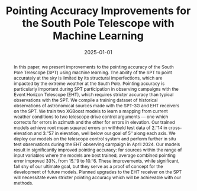---
title: "Pointing Accuracy Improvements for the South Pole Telescope with Machine Learning"
collection: "publications"
category: "co_papers"
permalink: /publications/2025JAI1450001C
link: https://ui.adsabs.harvard.edu/abs/2025JAI....1450001C/abstract
date: 2025-01-01
venue: "Journal of Astronomical Instrumentation"
citation: "Chichura, P. M., Rahlin, A., Anderson, A. J., et al. (2025), Journal of Astronomical Instrumentation, 14, 2550001."
abstract: "In this paper, we present improvements to the pointing accuracy of the South Pole Telescope (SPT) using machine learning. The ability of the SPT to point accurately at the sky is limited by its structural imperfections, which are impacted by the extreme weather at the South Pole. Pointing accuracy is particularly important during SPT participation in observing campaigns with the Event Horizon Telescope (EHT), which requires stricter accuracy than typical observations with the SPT. We compile a training dataset of historical observations of astronomical sources made with the SPT-3G and EHT receivers on the SPT. We train two XGBoost models to learn a mapping from current weather conditions to two telescope drive control arguments — one which corrects for errors in azimuth and the other for errors in elevation. Our trained models achieve root mean squared errors on withheld test data of 2.′′14 in cross-elevation and 3.′′57 in elevation, well below our goal of 5′′ along each axis. We deploy our models on the telescope control system and perform further in situ test observations during the EHT observing campaign in April 2024. Our models result in significantly improved pointing accuracy: for sources within the range of input variables where the models are best trained, average combined pointing error improved 33%, from 15.′′9 to 10.′′6. These improvements, while significant, fall shy of our ultimate goal, but they serve as a proof of concept for the development of future models. Planned upgrades to the EHT receiver on the SPT will necessitate even stricter pointing accuracy which will be achievable with our methods."
---